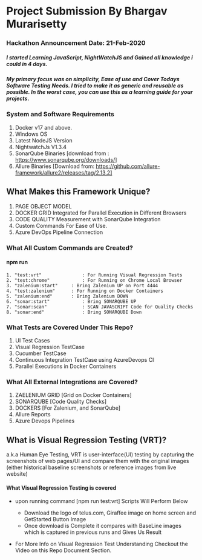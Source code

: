 # Project Submission By Bhargav Murarisetty

### Hackathon Announcement Date: 21-Feb-2020 
##### I started Learning JavaScript, NightWatchJS and Gained all knowledge i could in 4 days.

##### My primary focus was on simplicity, Ease of use and Cover Todays Software Testing Needs. I tried to make it as generic and reusable as possible. In the worst case, you can use this as a learning guide for your projects.

### System and Software Requirements
1. Docker v17 and above.
2. Windows OS
3. Latest NodeJS Version
4. NightwatchJs V1.3.4
5. SonarQube Binaries [download from : https://www.sonarqube.org/downloads/]
6. Allure Binaries [Download from: https://github.com/allure-framework/allure2/releases/tag/2.13.2]

## What Makes this Framework Unique?
1. PAGE OBJECT MODEL 
2. DOCKER GRID Integrated for Parallel Execution in Different Browsers
3. CODE QUALITY Measurement with SonarQube Integration
4. Custom Commands For Ease of Use.
5. Azure DevOps Pipeline Connection

### What All Custom Commands are Created?
#### npm run 
    1. "test:vrt" 				: For Running Visual Regression Tests 
    2. "test:chrome" 			: For Running on Chrome Local Browser
    3. "zalenium:start" 	: Bring Zalenium UP on Port 4444
    4. "test:zalenium" 		: For Running on Docker Containers
    5. "zalenium:end" 		: Bring Zalenium DOWN
    6. "sonar:start" 			: Bring SONARQUBE UP
    7. "sonar:scan" 			: SCAN JAVASCRIPT Code for Quality Checks
    8. "sonar:end" 				: Bring SONARQUBE Down

### What Tests are Covered Under This Repo?

1. UI Test Cases
2. Visual Regression TestCase
3. Cucumber TestCase
4. Continuous Integration TestCase using AzureDevops CI
5. Parallel Executions in Docker Containers

### What All External Integrations are Covered?

1. ZAELENIUM GRID [Grid on Docker Containers]
2. SONARQUBE [Code Quality Checks]
3. DOCKERS [For Zalenium, and SonarQube]
4. Allure Reports
5. Azure Devops Pipelines

## What is  Visual Regression Testing (VRT)?
a.k.a Human Eye Testing, VRT is user-interface(UI) testing by capturing the screenshots of web pages/UI and compare them with the original images (either historical baseline screenshots or reference images from live website)

#### What Visual Regression Testing is covered
* upon running command [npm run test:vrt] Scripts Will Perform Below
	* Download the logo of telus.com, Giraffee image on home screen and GetStarted Button Image
	* Once download is Complete it compares with BaseLine images which is captured in previous runs and Gives Us Result
	
* For More Info on Visual Regression Test Understanding Checkout the Video on this Repo Document Section. 

